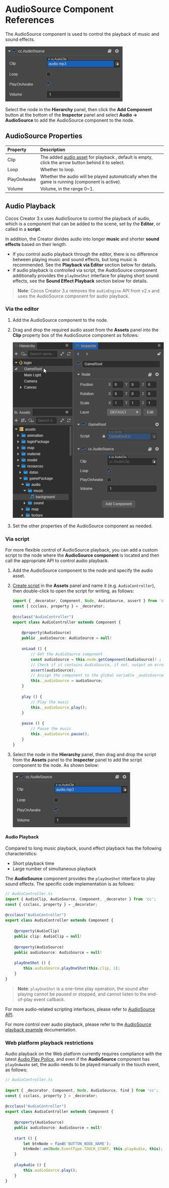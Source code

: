 # AudioSource Component References

The AudioSource component is used to control the playback of music and sound effects.

![audioSource](audio/audiosource.png)

Select the node in the **Hierarchy** panel, then click the **Add Component** button at the bottom of the **Inspector** panel and select **Audio -> AudioSource** to add the AudioSource component to the node.

## AudioSource Properties

|Property | Description |
|:-- | :-- |
|Clip | The added [audio asset](../asset/audio.md) for playback , default is empty, click the arrow button behind it to select. |
|Loop | Whether to loop. |
|PlayOnAwake | Whether the audio will be played automatically when the game is running (component is active). |
|Volume | Volume, in the range 0~1. |

## Audio Playback

Cocos Creator 3.x uses AudioSource to control the playback of audio, which is a component that can be added to the scene, set by the **Editor**, or called in a **script**.

In addition, the Creator divides audio into longer **music** and shorter **sound effects** based on their length.

- If you control audio playback through the editor, there is no difference between playing music and sound effects, but long music is recommended. See the **Playback via Editor** section below for details.
- If audio playback is controlled via script, the AudioSource component additionally provides the `playOneShot` interface for playing short sound effects, see the **Sound Effect Playback** section below for details.

> **Note**: Cocos Creator 3.x removes the `audioEngine` API from v2.x and uses the AudioSource component for audio playback.

### Via the editor

1. Add the AudioSource component to the node.
2. Drag and drop the required audio asset from the **Assets** panel into the **Clip** property box of the AudioSource component as follows:


    ![audioClip](audio/audiocilp.gif)

3. Set the other properties of the AudioSource component as needed.

### Via script

For more flexible control of AudioSource playback, you can add a custom script to the node where the **AudioSource component** is located and then call the appropriate API to control audio playback.

1. Add the AudioSource component to the node and specify the audio asset.

2. [Create script](../scripting/setup.md) in the **Assets** panel and name it (e.g. `AudioController`), then double-click to open the script for writing, as follows:

    ```typescript
    import { _decorator, Component, Node, AudioSource, assert } from 'cc';
    const { ccclass, property } = _decorator;

    @ccclass("AudioController")
    export class AudioController extends Component { 
    
        @property(AudioSource)
        public _audioSource: AudioSource = null!

        onLoad () {
            // Get the AudioSource component
            const audioSource = this.node.getComponent(AudioSource)! ;
            // Check if it contains AudioSource, if not, output an error message
            assert(audioSource);
            // Assign the component to the global variable _audioSource
            this._audioSource = audioSource;
        }

        play () {
            // Play the music
            this._audioSource.play();
        }

        pause () {
            // Pause the music
            this._audioSource.pause();
        }
    }
    ```

3. Select the node in the **Hierarchy** panel, then drag and drop the script from the **Assets** panel to the **Inspector** panel to add the script component to the node. As shown below:

    ![audioSource](audio/audiosource.png)

#### Audio Playback

Compared to long music playback, sound effect playback has the following characteristics:

- Short playback time
- Large number of simultaneous playback

The **AudioSource** component provides the `playOneShot` interface to play sound effects. The specific code implementation is as follows:

```typescript
// AudioController.ts
import { AudioClip, AudioSource, Component, _decorator } from 'cc';
const { ccclass, property } = _decorator;

@ccclass("AudioController")
export class AudioController extends Component {     

    @property(AudioClip)
    public clip: AudioClip = null!   

    @property(AudioSource)
    public audioSource: AudioSource = null!

    playOneShot () {
        this.audioSource.playOneShot(this.clip, 1);
    }
}
```

> **Note**: `playOneShot` is a one-time play operation, the sound after playing cannot be paused or stopped, and cannot listen to the end-of-play event callback.

For more audio-related scripting interfaces, please refer to [AudioSource API](__APIDOC__/en/classes/component_audio.audiosource.html).

For more control over audio playback, please refer to the [AudioSource playback example](./audioExample.md) documentation.

### Web platform playback restrictions

Audio playback on the Web platform currently requires compliance with the latest [Audio Play Police](https://www.chromium.org/audio-video/autoplay), and even if the **AudioSource** component has `playOnAwake` set, the audio needs to be played manually in the touch event, as follows:

```typescript
// AudioController.ts

import { _decorator, Component, Node, AudioSource, find } from 'cc';
const { ccclass, property } = _decorator;

@ccclass("AudioController")
export class AudioController extends Component {      

    @property(AudioSource)
    public audioSource: AudioSource = null!

    start () {
        let btnNode = find('BUTTON_NODE_NAME');
        btnNode!.on(Node.EventType.TOUCH_START, this.playAudio, this);
    }
    
    playAudio () {
        this.audioSource.play();
    }
}
```
